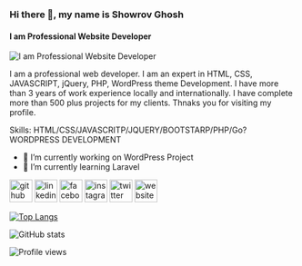 ### Hi there 👋, my name is Showrov Ghosh
#### I am Professional Website Developer
![I am Professional Website Developer](https://draft.blogger.com/blog/posts/4891170793350994482?hl=en-GB)

I am a professional web developer. I am an expert in HTML, CSS, JAVASCRIPT, jQuery, PHP, WordPress theme Development. I have more than 3 years of work experience locally and internationally. I have complete more than 500 plus projects for my clients. Thnaks you for visiting my profile.

Skills: HTML/CSS/JAVASCRITP/JQUERY/BOOTSTARP/PHP/Go?WORDPRESS DEVELOPMENT

- 🔭 I’m currently working on WordPress Project 
- 🌱 I’m currently learning Laravel  


[<img src='https://cdn.jsdelivr.net/npm/simple-icons@3.0.1/icons/github.svg' alt='github' height='40'>](https://github.com/showrov644156)  [<img src='https://cdn.jsdelivr.net/npm/simple-icons@3.0.1/icons/linkedin.svg' alt='linkedin' height='40'>](https://www.linkedin.com/in/showrov-ghosh-5280401b5/)  [<img src='https://cdn.jsdelivr.net/npm/simple-icons@3.0.1/icons/facebook.svg' alt='facebook' height='40'>](https://www.facebook.com/showrovghosh5)  [<img src='https://cdn.jsdelivr.net/npm/simple-icons@3.0.1/icons/instagram.svg' alt='instagram' height='40'>](https://www.instagram.com/ghoshshowrov/)  [<img src='https://cdn.jsdelivr.net/npm/simple-icons@3.0.1/icons/twitter.svg' alt='twitter' height='40'>](https://twitter.com/@showrov_ghosh)  [<img src='https://cdn.jsdelivr.net/npm/simple-icons@3.0.1/icons/icloud.svg' alt='website' height='40'>](showrov.com)  

[![Top Langs](https://github-readme-stats.vercel.app/api/top-langs/?username=showrov644156)](https://github.com/anuraghazra/github-readme-stats)

![GitHub stats](https://github-readme-stats.vercel.app/api?username=showrov644156&show_icons=true)  

![Profile views](https://gpvc.arturio.dev/showrov644156)  
